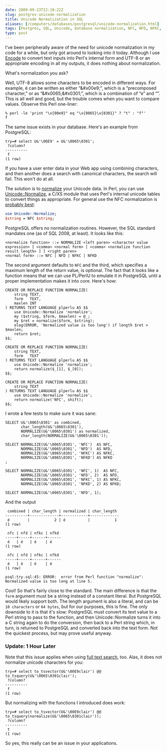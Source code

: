 ```yaml
--- 
date: 2009-09-23T22:10:22Z
slug: postgres-unicode-normalization
title: Unicode Normalization in SQL
aliases: [/computers/databases/postgresql/unicode-normalization.html]
tags: [Postgres, SQL, Unicode, database normalization, NFC, NFD, NFKC, NFKD]
type: post
---
```


I've been peripherally aware of the need for unicode normalization in my code
for a while, but only got around to looking into it today. Although I use
[Encode] to convert text inputs into Perl's internal form and UTF-8 or an
appropriate encoding in all my outputs, it does nothing about normalization.

What's normalization you ask?

Well, UTF-8 allows some characters to be encoded in different ways. For example,
é can be written as either “&\#x00e9;”, which is a “precomposed character,” or
as “&\#x0065;&\#x0301;”, which is a combination of “e” and “́”. This is all well
and good, but the trouble comes when you want to compare values. Observe this
Perl one-liner:

    % perl -le 'print "\x{00e9}" eq "\x{0065}\x{0301}" ? "t" : "f"'
    f

The same issue exists in your database. Here's an example from PostgreSQL:

    try=# select U&'\00E9' = U&'\0065\0301';
     ?column? 
    ----------
     f
    (1 row)

If you have a user enter data in your Web app using combining characters, and
then another does a search with canonical characters, the search will fail. This
won't do at all.

The solution is to [normalize] your Unicode data. In Perl, you can use
[Unicode::Normalize], a C/XS module that uses Perl's internal unicode tables to
convert things as appropriate. For general use the NFC normalization is
[probably best][]:

``` perl
use Unicode::Normalize;
$string = NFC $string;
```

PostgreSQL offers no normalization routines. However, the SQL standard mandates
one (as of SQL 2008, at least). It looks like this:

    <normalize function> ::= NORMALIZE <left paren> <character value expression> [ <comma> <normal form> [ <comma> <normalize function result length> ] ] <right paren>
    <normal form> ::= NFC | NFD | NFKC | NFKD

The second argument defaults to `NFC` and the third, which specifies a maximum
length of the return value, is optional. The fact that it looks like a function
means that we can use PL/PerlU to emulate it in PostgreSQL until a proper
implementation makes it into core. Here's how:

``` postgres
CREATE OR REPLACE FUNCTION NORMALIZE(
    string TEXT,
    form   TEXT,
    maxlen INT
) RETURNS TEXT LANGUAGE plperlu AS $$
    use Unicode::Normalize 'normalize';
    my ($string, $form, $maxlen) = @_;
    my $ret = normalize($form, $string);
    elog(ERROR, 'Normalized value is too long') if length $ret > $maxlen;
    return $ret;
$$;

CREATE OR REPLACE FUNCTION NORMALIZE(
    string TEXT,
    form   TEXT
) RETURNS TEXT LANGUAGE plperlu AS $$
    use Unicode::Normalize 'normalize';
    return normalize($_[1], $_[0]);
$$;

CREATE OR REPLACE FUNCTION NORMALIZE(
    string TEXT
) RETURNS TEXT LANGUAGE plperlu AS $$
    use Unicode::Normalize 'normalize';
    return normalize('NFC', shift);
$$;
```

I wrote a few tests to make sure it was sane:

``` postgres
SELECT U&'\0065\0301' as combined,
       char_length(U&'\0065\0301'),
       NORMALIZE(U&'\0065\0301') as normalized,
       char_length(NORMALIZE(U&'\0065\0301'));

SELECT NORMALIZE(U&'\0065\0301', 'NFC')  AS NFC,
       NORMALIZE(U&'\0065\0301', 'NFD')  AS NFD,
       NORMALIZE(U&'\0065\0301', 'NFKC') AS NFKC,
       NORMALIZE(U&'\0065\0301', 'NFKD') AS NFKD
;

SELECT NORMALIZE(U&'\0065\0301', 'NFC', 1)  AS NFC,
       NORMALIZE(U&'\0065\0301', 'NFD', 2)  AS NFD,
       NORMALIZE(U&'\0065\0301', 'NFKC', 1) AS NFKC,
       NORMALIZE(U&'\0065\0301', 'NFKD', 2) AS NFKD;

SELECT NORMALIZE(U&'\0065\0301', 'NFD', 1);
```

And the output

     combined | char_length | normalized | char_length 
    ----------+-------------+------------+-------------
     é        |           2 | é          |           1
    (1 row)

     nfc | nfd | nfkc | nfkd 
    -----+-----+------+------
     é   | é   | é    | é
    (1 row)

     nfc | nfd | nfkc | nfkd 
    -----+-----+------+------
     é   | é   | é    | é
    (1 row)

    psql:try.sql:45: ERROR:  error from Perl function "normalize": Normalized value is too long at line 5.

Cool! So that's fairly close to the standard. The main difference is that the
`form` argument must be a string instead of a constant literal. But PostgreSQL
would likely support both. The length argument is also a literal, and can be
`10 characters` or `64 bytes`, but for our purposes, this is fine. The only
downside to it is that it's slow: PostgreSQL must convert its text value to a
Perl string to pass to the function, and then Unicode::Normalize turns it into a
C string again to do the conversion, then back to a Perl string which, in turn,
is returned to PostgreSQL and converted back into the text form. Not the
quickest process, but may prove useful anyway.

### Update: 1 Hour Later

Note that this issue applies when using [full text search], too. Alas, it does
not normalize unicode characters for you:

    try=# select to_tsvector(U&'\00E9clair') @@ to_tsquery(U&'\0065\0301clair');
     ?column? 
    ----------
     f
    (1 row)

But normalizing with the functions I introduced does work:

    try=# select to_tsvector(U&'\00E9clair') @@ to_tsquery(normalize(U&'\0065\0301clair'));
     ?column? 
    ----------
     t
    (1 row)

So yes, this really can be an issue in your applications.

  [Encode]: http://search.cpan.org/perldoc?Encode "Encode on CPAN"
  [normalize]: https://en.wikipedia.org/wiki/Unicode_normalization
    "Wikipedia: “Unicode equivalence”"
  [Unicode::Normalize]: http://search.cpan.org/perldoc?Unicode::Normalize
    "Unicode::Normalize on CPAN"
  [probably best]: http://unicode.org/faq/normalization.html#2
    "Unicode Normalization FAQ: “Which forms of normalization should I support?”"
  [full text search]: http://www.postgresql.org/docs/current/static/textsearch.html
    "PostgreSQL Documentation: Full Text Search"
